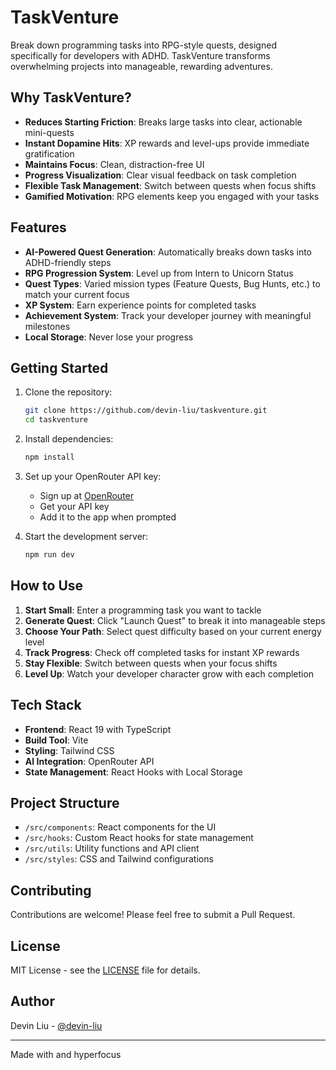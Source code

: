 # TaskVenture 

Break down programming tasks into RPG-style quests, designed specifically for developers with ADHD. TaskVenture transforms overwhelming projects into manageable, rewarding adventures.

## Why TaskVenture? 

- **Reduces Starting Friction**: Breaks large tasks into clear, actionable mini-quests
- **Instant Dopamine Hits**: XP rewards and level-ups provide immediate gratification
- **Maintains Focus**: Clean, distraction-free UI
- **Progress Visualization**: Clear visual feedback on task completion
- **Flexible Task Management**: Switch between quests when focus shifts
- **Gamified Motivation**: RPG elements keep you engaged with your tasks

## Features 

- **AI-Powered Quest Generation**: Automatically breaks down tasks into ADHD-friendly steps
- **RPG Progression System**: Level up from Intern to Unicorn Status
- **Quest Types**: Varied mission types (Feature Quests, Bug Hunts, etc.) to match your current focus
- **XP System**: Earn experience points for completed tasks
- **Achievement System**: Track your developer journey with meaningful milestones
- **Local Storage**: Never lose your progress

## Getting Started 

1. Clone the repository:
   ```bash
   git clone https://github.com/devin-liu/taskventure.git
   cd taskventure
   ```

2. Install dependencies:
   ```bash
   npm install
   ```

3. Set up your OpenRouter API key:
   - Sign up at [OpenRouter](https://openrouter.ai/)
   - Get your API key
   - Add it to the app when prompted

4. Start the development server:
   ```bash
   npm run dev
   ```

## How to Use 

1. **Start Small**: Enter a programming task you want to tackle
2. **Generate Quest**: Click "Launch Quest" to break it into manageable steps
3. **Choose Your Path**: Select quest difficulty based on your current energy level
4. **Track Progress**: Check off completed tasks for instant XP rewards
5. **Stay Flexible**: Switch between quests when your focus shifts
6. **Level Up**: Watch your developer character grow with each completion

## Tech Stack 

- **Frontend**: React 19 with TypeScript
- **Build Tool**: Vite
- **Styling**: Tailwind CSS
- **AI Integration**: OpenRouter API
- **State Management**: React Hooks with Local Storage

## Project Structure 

- `/src/components`: React components for the UI
- `/src/hooks`: Custom React hooks for state management
- `/src/utils`: Utility functions and API client
- `/src/styles`: CSS and Tailwind configurations

## Contributing 

Contributions are welcome! Please feel free to submit a Pull Request.

## License 

MIT License - see the [LICENSE](LICENSE) file for details.

## Author 

Devin Liu - [@devin-liu](https://github.com/devin-liu)

---

Made with  and hyperfocus 
